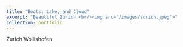 ```yaml
---
title: "Boots, Lake, and Cloud"
excerpt: "Beautiful Zürich <br/><img src='/images/zurich.jpeg'>"
collection: portfolio
---
```


Zurich Wollishofen 
